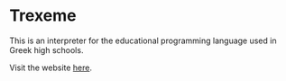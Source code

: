 # Trexeme

This is an interpreter for the educational programming language
used in Greek high schools.

Visit the website [here](https://panmen.github.io/trexeme/).
